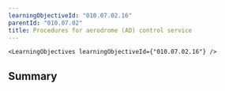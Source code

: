```yaml
---
learningObjectiveId: "010.07.02.16"
parentId: "010.07.02"
title: Procedures for aerodrome (AD) control service
---
```


```tsx eval
<LearningObjectives learningObjectiveId={"010.07.02.16"} />
```

## Summary
